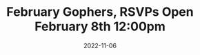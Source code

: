 ---
title: "February Gophers, RSVPs Open February 8th 12:00pm"
date: 2022-11-06
externalUrl: "https://www.meetup.com/londongophers/events/290256086/"
---
